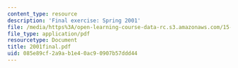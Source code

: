 ```yaml
---
content_type: resource
description: 'Final exercise: Spring 2001'
file: /media/https%3A/open-learning-course-data-rc.s3.amazonaws.com/15-615-law-for-the-entrepreneur-and-manager-spring-2003/085e89cf2a9ab1e40ac90907b57ddd44_2001final.pdf
file_type: application/pdf
resourcetype: Document
title: 2001final.pdf
uid: 085e89cf-2a9a-b1e4-0ac9-0907b57ddd44
---
```

